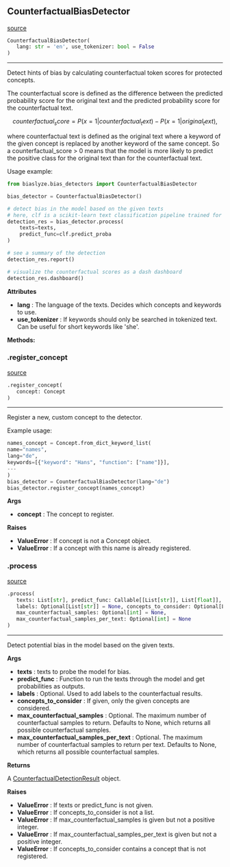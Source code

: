 #


## CounterfactualBiasDetector
[source](https://github.com/biaslyze-dev/biaslyze/blob/main/biaslyze/bias_detectors/counterfactual_biasdetector.py/#L19)
```python 
CounterfactualBiasDetector(
   lang: str = 'en', use_tokenizer: bool = False
)
```


---
Detect hints of bias by calculating counterfactual token scores for protected concepts.

The counterfactual score is defined as the difference between the predicted
probability score for the original text and the predicted probability score for the counterfactual text.

$$counterfactual_score = P(x=1|counterfactual_text) - P(x=1|original_text),$$

where counterfactual text is defined as the original text where a keyword of the given concept is
replaced by another keyword of the same concept. So a counterfactual_score > 0 means that the
model is more likely to predict the positive class for the original text than for the counterfactual text.

Usage example:

```python
from biaslyze.bias_detectors import CounterfactualBiasDetector

bias_detector = CounterfactualBiasDetector()

# detect bias in the model based on the given texts
# here, clf is a scikit-learn text classification pipeline trained for a binary classification task
detection_res = bias_detector.process(
    texts=texts,
    predict_func=clf.predict_proba
)

# see a summary of the detection
detection_res.report()

# visualize the counterfactual scores as a dash dashboard
detection_res.dashboard()
```


**Attributes**

* **lang**  : The language of the texts. Decides which concepts and keywords to use.
* **use_tokenizer**  : If keywords should only be searched in tokenized text. Can be useful for short keywords like 'she'.



**Methods:**


### .register_concept
[source](https://github.com/biaslyze-dev/biaslyze/blob/main/biaslyze/bias_detectors/counterfactual_biasdetector.py/#L70)
```python
.register_concept(
   concept: Concept
)
```

---
Register a new, custom concept to the detector.

Example usage:
```python
names_concept = Concept.from_dict_keyword_list(
name="names",
lang="de",
keywords=[{"keyword": "Hans", "function": ["name"]}],
---
)
bias_detector = CounterfactualBiasDetector(lang="de")
bias_detector.register_concept(names_concept)
```


**Args**

* **concept**  : The concept to register.


**Raises**

* **ValueError**  : If concept is not a Concept object.
* **ValueError**  : If a concept with this name is already registered.


### .process
[source](https://github.com/biaslyze-dev/biaslyze/blob/main/biaslyze/bias_detectors/counterfactual_biasdetector.py/#L97)
```python
.process(
   texts: List[str], predict_func: Callable[[List[str]], List[float]],
   labels: Optional[List[str]] = None, concepts_to_consider: Optional[List[str]] = [],
   max_counterfactual_samples: Optional[int] = None,
   max_counterfactual_samples_per_text: Optional[int] = None
)
```

---
Detect potential bias in the model based on the given texts.


**Args**

* **texts**  : texts to probe the model for bias.
* **predict_func**  : Function to run the texts through the model and get probabilities as outputs.
* **labels**  : Optional. Used to add labels to the counterfactual results.
* **concepts_to_consider**  : If given, only the given concepts are considered.
* **max_counterfactual_samples**  : Optional. The maximum number of counterfactual samples to return. Defaults to None, which returns all possible counterfactual samples.
* **max_counterfactual_samples_per_text**  : Optional. The maximum number of counterfactual samples to return per text. Defaults to None, which returns all possible counterfactual samples.


**Returns**

A [CounterfactualDetectionResult](/biaslyze/results/counterfactual_detection_results/) object.


**Raises**

* **ValueError**  : If texts or predict_func is not given.
* **ValueError**  : If concepts_to_consider is not a list.
* **ValueError**  : If max_counterfactual_samples is given but not a positive integer.
* **ValueError**  : If max_counterfactual_samples_per_text is given but not a positive integer.
* **ValueError**  : If concepts_to_consider contains a concept that is not registered.

